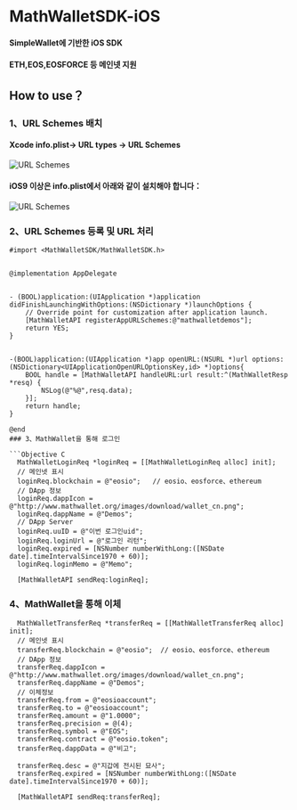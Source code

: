 # MathWalletSDK-iOS

#### SimpleWallet에 기반한 iOS SDK
#### ETH,EOS,EOSFORCE 등 메인넷 지원


## How to use？

### 1、URL Schemes 배치
#### Xcode info.plist-> URL types -> URL Schemes
![URL Schemes](https://github.com/MediShares/MathWalletSDK-iOS/blob/master/urlschemes.jpeg "URL Schemes")

#### iOS9 이상은 info.plist에서 아래와 같이 설치해야 합니다：
![URL Schemes](https://github.com/MediShares/MathWalletSDK-iOS/blob/master/plist.jpeg "URL Schemes")


### 2、URL Schemes 등록 및 URL 처리

```Objective C
#import <MathWalletSDK/MathWalletSDK.h>
  
  
@implementation AppDelegate


- (BOOL)application:(UIApplication *)application didFinishLaunchingWithOptions:(NSDictionary *)launchOptions {
    // Override point for customization after application launch.
    [MathWalletAPI registerAppURLSchemes:@"mathwalletdemos"];
    return YES;
}


-(BOOL)application:(UIApplication *)app openURL:(NSURL *)url options:(NSDictionary<UIApplicationOpenURLOptionsKey,id> *)options{
    BOOL handle = [MathWalletAPI handleURL:url result:^(MathWalletResp *resq) {
        NSLog(@"%@",resq.data);
    }];
    return handle;
}

@end
### 3、MathWallet을 통해 로그인

```Objective C
  MathWalletLoginReq *loginReq = [[MathWalletLoginReq alloc] init];
  // 메인넷 표시
  loginReq.blockchain = @"eosio";   // eosio、eosforce、ethereum
  // DApp 정보
  loginReq.dappIcon = @"http://www.mathwallet.org/images/download/wallet_cn.png";
  loginReq.dappName = @"Demos";
  // DApp Server
  loginReq.uuID = @"이번 로그인uid";
  loginReq.loginUrl = @"로그인 리턴";
  loginReq.expired = [NSNumber numberWithLong:([NSDate date].timeIntervalSince1970 + 60)];
  loginReq.loginMemo = @"Memo";

  [MathWalletAPI sendReq:loginReq];
```

### 4、MathWallet을 통해 이체

```Objective C
  MathWalletTransferReq *transferReq = [[MathWalletTransferReq alloc] init];
  // 메인넷 표시
  transferReq.blockchain = @"eosio";  // eosio、eosforce、ethereum
  // DApp 정보
  transferReq.dappIcon = @"http://www.mathwallet.org/images/download/wallet_cn.png";
  transferReq.dappName = @"Demos";
  // 이체정보
  transferReq.from = @"eosioaccount";
  transferReq.to = @"eosioaccount";
  transferReq.amount = @"1.0000";
  transferReq.precision = @(4);
  transferReq.symbol = @"EOS";
  transferReq.contract = @"eosio.token";
  transferReq.dappData = @"비고";

  transferReq.desc = @"지갑에 전시된 묘사";
  transferReq.expired = [NSNumber numberWithLong:([NSDate date].timeIntervalSince1970 + 60)];
  
  [MathWalletAPI sendReq:transferReq];
```
